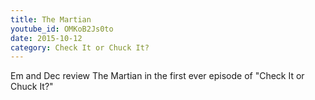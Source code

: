 ```yaml
---
title: The Martian
youtube_id: OMKoB2Js0to
date: 2015-10-12
category: Check It or Chuck It?
---
```

Em and Dec review The Martian in the first ever episode of "Check It or Chuck It?"
